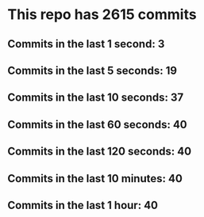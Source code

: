 # This repo has 2615 commits

## Commits in the last 1 second: 3
## Commits in the last 5 seconds: 19
## Commits in the last 10 seconds: 37
## Commits in the last 60 seconds: 40
## Commits in the last 120 seconds: 40
## Commits in the last 10 minutes: 40
## Commits in the last 1 hour: 40
